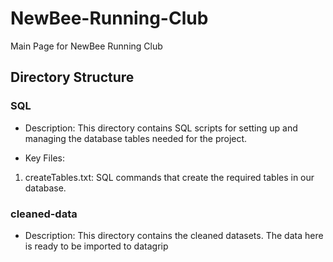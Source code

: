 # NewBee-Running-Club
Main Page for NewBee Running Club

## Directory Structure
### SQL

- Description: This directory contains SQL scripts for setting up and managing the database tables needed for the project.

- Key Files:

1. createTables.txt: SQL commands that create the required tables in our database.

### cleaned-data

- Description: This directory contains the cleaned datasets. The data here is ready to be imported to datagrip

